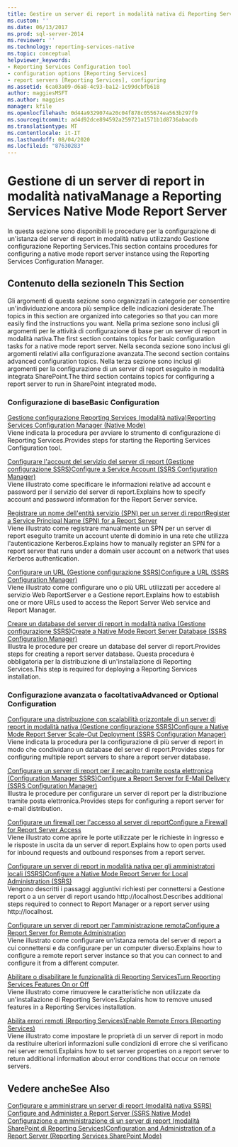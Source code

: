 ```yaml
---
title: Gestire un server di report in modalità nativa di Reporting Services | Microsoft Docs
ms.custom: ''
ms.date: 06/13/2017
ms.prod: sql-server-2014
ms.reviewer: ''
ms.technology: reporting-services-native
ms.topic: conceptual
helpviewer_keywords:
- Reporting Services Configuration tool
- configuration options [Reporting Services]
- report servers [Reporting Services], configuring
ms.assetid: 6ca03a09-d6a8-4c93-ba12-1c99dcbfb618
author: maggiesMSFT
ms.author: maggies
manager: kfile
ms.openlocfilehash: 0d44a9329074a20c04f878c055674ea563b297f9
ms.sourcegitcommit: ad4d92dce894592a259721a1571b1d8736abacdb
ms.translationtype: MT
ms.contentlocale: it-IT
ms.lasthandoff: 08/04/2020
ms.locfileid: "87630283"
---
```

# <a name="manage-a-reporting-services-native-mode-report-server"></a><span data-ttu-id="c3314-102">Gestione di un server di report in modalità nativa</span><span class="sxs-lookup"><span data-stu-id="c3314-102">Manage a Reporting Services Native Mode Report Server</span></span>
  <span data-ttu-id="c3314-103">In questa sezione sono disponibili le procedure per la configurazione di un'istanza del server di report in modalità nativa utilizzando Gestione configurazione Reporting Services.</span><span class="sxs-lookup"><span data-stu-id="c3314-103">This section contains procedures for configuring a native mode report server instance using the Reporting Services Configuration Manager.</span></span>  
  
## <a name="in-this-section"></a><span data-ttu-id="c3314-104">Contenuto della sezione</span><span class="sxs-lookup"><span data-stu-id="c3314-104">In This Section</span></span>  
 <span data-ttu-id="c3314-105">Gli argomenti di questa sezione sono organizzati in categorie per consentire un'individuazione ancora più semplice delle indicazioni desiderate.</span><span class="sxs-lookup"><span data-stu-id="c3314-105">The topics in this section are organized into categories so that you can more easily find the instructions you want.</span></span> <span data-ttu-id="c3314-106">Nella prima sezione sono inclusi gli argomenti per le attività di configurazione di base per un server di report in modalità nativa.</span><span class="sxs-lookup"><span data-stu-id="c3314-106">The first section contains topics for basic configuration tasks for a native mode report server.</span></span> <span data-ttu-id="c3314-107">Nella seconda sezione sono inclusi gli argomenti relativi alla configurazione avanzata.</span><span class="sxs-lookup"><span data-stu-id="c3314-107">The second section contains advanced configuration topics.</span></span> <span data-ttu-id="c3314-108">Nella terza sezione sono inclusi gli argomenti per la configurazione di un server di report eseguito in modalità integrata SharePoint.</span><span class="sxs-lookup"><span data-stu-id="c3314-108">The third section contains topics for configuring a report server to run in SharePoint integrated mode.</span></span>  
  
### <a name="basic-configuration"></a><span data-ttu-id="c3314-109">Configurazione di base</span><span class="sxs-lookup"><span data-stu-id="c3314-109">Basic Configuration</span></span>  
 [<span data-ttu-id="c3314-110">Gestione configurazione Reporting Services &#40;modalità nativa&#41;</span><span class="sxs-lookup"><span data-stu-id="c3314-110">Reporting Services Configuration Manager &#40;Native Mode&#41;</span></span>](../../sql-server/install/reporting-services-configuration-manager-native-mode.md)  
 <span data-ttu-id="c3314-111">Viene indicata la procedura per avviare lo strumento di configurazione di Reporting Services.</span><span class="sxs-lookup"><span data-stu-id="c3314-111">Provides steps for starting the Reporting Services Configuration tool.</span></span>  
  
 [<span data-ttu-id="c3314-112">Configurare l'account del servizio del server di report &#40;Gestione configurazione SSRS&#41;</span><span class="sxs-lookup"><span data-stu-id="c3314-112">Configure a Service Account &#40;SSRS Configuration Manager&#41;</span></span>](../../sql-server/install/configure-a-service-account-ssrs-configuration-manager.md)  
 <span data-ttu-id="c3314-113">Viene illustrato come specificare le informazioni relative ad account e password per il servizio del server di report.</span><span class="sxs-lookup"><span data-stu-id="c3314-113">Explains how to specify account and password information for the Report Server service.</span></span>  
  
 [<span data-ttu-id="c3314-114">Registrare un nome dell'entità servizio &#40;SPN&#41; per un server di report</span><span class="sxs-lookup"><span data-stu-id="c3314-114">Register a Service Principal Name &#40;SPN&#41; for a Report Server</span></span>](register-a-service-principal-name-spn-for-a-report-server.md)  
 <span data-ttu-id="c3314-115">Viene illustrato come registrare manualmente un SPN per un server di report eseguito tramite un account utente di dominio in una rete che utilizza l'autenticazione Kerberos.</span><span class="sxs-lookup"><span data-stu-id="c3314-115">Explains how to manually register an SPN for a report server that runs under a domain user account on a network that uses Kerberos authentication.</span></span>  
  
 [<span data-ttu-id="c3314-116">Configurare un URL &#40;Gestione configurazione SSRS&#41;</span><span class="sxs-lookup"><span data-stu-id="c3314-116">Configure a URL  &#40;SSRS Configuration Manager&#41;</span></span>](../install-windows/configure-a-url-ssrs-configuration-manager.md)  
 <span data-ttu-id="c3314-117">Viene illustrato come configurare uno o più URL utilizzati per accedere al servizio Web ReportServer e a Gestione report.</span><span class="sxs-lookup"><span data-stu-id="c3314-117">Explains how to establish one or more URLs used to access the Report Server Web service and Report Manager.</span></span>  
  
 [<span data-ttu-id="c3314-118">Creare un database del server di report in modalità nativa &#40;Gestione configurazione SSRS&#41;</span><span class="sxs-lookup"><span data-stu-id="c3314-118">Create a Native Mode Report Server Database  &#40;SSRS Configuration Manager&#41;</span></span>](../install-windows/ssrs-report-server-create-a-native-mode-report-server-database.md)  
 <span data-ttu-id="c3314-119">Illustra le procedure per creare un database del server di report.</span><span class="sxs-lookup"><span data-stu-id="c3314-119">Provides steps for creating a report server database.</span></span> <span data-ttu-id="c3314-120">Questa procedura è obbligatoria per la distribuzione di un'installazione di Reporting Services.</span><span class="sxs-lookup"><span data-stu-id="c3314-120">This step is required for deploying a Reporting Services installation.</span></span>  
  
### <a name="advanced-or-optional-configuration"></a><span data-ttu-id="c3314-121">Configurazione avanzata o facoltativa</span><span class="sxs-lookup"><span data-stu-id="c3314-121">Advanced or Optional Configuration</span></span>  
 [<span data-ttu-id="c3314-122">Configurare una distribuzione con scalabilità orizzontale di un server di report in modalità nativa &#40;Gestione configurazione SSRS&#41;</span><span class="sxs-lookup"><span data-stu-id="c3314-122">Configure a Native Mode Report Server Scale-Out Deployment &#40;SSRS Configuration Manager&#41;</span></span>](../install-windows/configure-a-native-mode-report-server-scale-out-deployment.md)  
 <span data-ttu-id="c3314-123">Viene indicata la procedura per la configurazione di più server di report in modo che condividano un database del server di report.</span><span class="sxs-lookup"><span data-stu-id="c3314-123">Provides steps for configuring multiple report servers to share a report server database.</span></span>  
  
 [<span data-ttu-id="c3314-124">Configurare un server di report per il recapito tramite posta elettronica &#40;Configuration Manager SSRS&#41;</span><span class="sxs-lookup"><span data-stu-id="c3314-124">Configure a Report Server for E-Mail Delivery &#40;SSRS Configuration Manager&#41;</span></span>](../../sql-server/install/configure-a-report-server-for-e-mail-delivery-ssrs-configuration-manager.md)  
 <span data-ttu-id="c3314-125">Illustra le procedure per configurare un server di report per la distribuzione tramite posta elettronica.</span><span class="sxs-lookup"><span data-stu-id="c3314-125">Provides steps for configuring a report server for e-mail distribution.</span></span>  
  
 [<span data-ttu-id="c3314-126">Configurare un firewall per l'accesso al server di report</span><span class="sxs-lookup"><span data-stu-id="c3314-126">Configure a Firewall for Report Server Access</span></span>](configure-a-firewall-for-report-server-access.md)  
 <span data-ttu-id="c3314-127">Viene illustrato come aprire le porte utilizzate per le richieste in ingresso e le risposte in uscita da un server di report.</span><span class="sxs-lookup"><span data-stu-id="c3314-127">Explains how to open ports used for inbound requests and outbound responses from a report server.</span></span>  
  
 [<span data-ttu-id="c3314-128">Configurare un server di report in modalità nativa per gli amministratori locali &#40;SSRS&#41;</span><span class="sxs-lookup"><span data-stu-id="c3314-128">Configure a Native Mode Report Server for Local Administration &#40;SSRS&#41;</span></span>](configure-a-native-mode-report-server-for-local-administration-ssrs.md)  
 <span data-ttu-id="c3314-129">Vengono descritti i passaggi aggiuntivi richiesti per connettersi a Gestione report o a un server di report usando http://localhost.</span><span class="sxs-lookup"><span data-stu-id="c3314-129">Describes additional steps required to connect to Report Manager or a report server using http://localhost.</span></span>  
  
 [<span data-ttu-id="c3314-130">Configurare un server di report per l'amministrazione remota</span><span class="sxs-lookup"><span data-stu-id="c3314-130">Configure a Report Server for Remote Administration</span></span>](configure-a-report-server-for-remote-administration.md)  
 <span data-ttu-id="c3314-131">Viene illustrato come configurare un'istanza remota del server di report a cui connettersi e da configurare per un computer diverso.</span><span class="sxs-lookup"><span data-stu-id="c3314-131">Explains how to configure a remote report server instance so that you can connect to and configure it from a different computer.</span></span>  
  
 [<span data-ttu-id="c3314-132">Abilitare o disabilitare le funzionalità di Reporting Services</span><span class="sxs-lookup"><span data-stu-id="c3314-132">Turn Reporting Services Features On or Off</span></span>](turn-reporting-services-features-on-or-off.md)  
 <span data-ttu-id="c3314-133">Viene illustrato come rimuovere le caratteristiche non utilizzate da un'installazione di Reporting Services.</span><span class="sxs-lookup"><span data-stu-id="c3314-133">Explains how to remove unused features in a Reporting Services installation.</span></span>  
  
 [<span data-ttu-id="c3314-134">Abilita errori remoti &#40;Reporting Services&#41;</span><span class="sxs-lookup"><span data-stu-id="c3314-134">Enable Remote Errors &#40;Reporting Services&#41;</span></span>](enable-remote-errors-reporting-services.md)  
 <span data-ttu-id="c3314-135">Viene illustrato come impostare le proprietà di un server di report in modo da restituire ulteriori informazioni sulle condizioni di errore che si verificano nei server remoti.</span><span class="sxs-lookup"><span data-stu-id="c3314-135">Explains how to set server properties on a report server to return additional information about error conditions that occur on remote servers.</span></span>  
  
## <a name="see-also"></a><span data-ttu-id="c3314-136">Vedere anche</span><span class="sxs-lookup"><span data-stu-id="c3314-136">See Also</span></span>  
 <span data-ttu-id="c3314-137">[Configurare e amministrare un server di report &#40;modalità nativa SSRS&#41;](configure-and-administer-a-report-server-ssrs-native-mode.md) </span><span class="sxs-lookup"><span data-stu-id="c3314-137">[Configure and Administer a Report Server &#40;SSRS Native Mode&#41;](configure-and-administer-a-report-server-ssrs-native-mode.md) </span></span>  
 [<span data-ttu-id="c3314-138">Configurazione e amministrazione di un server di report &#40;modalità SharePoint di Reporting Services&#41;</span><span class="sxs-lookup"><span data-stu-id="c3314-138">Configuration and Administration of a Report Server &#40;Reporting Services SharePoint Mode&#41;</span></span>](../configure-administer-report-server-reporting-services-sharepoint-mode.md)  
  
  
